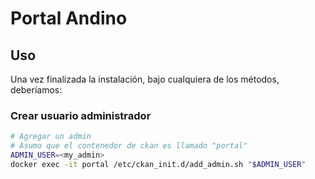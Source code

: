 # Portal Andino

## Uso

Una vez finalizada la instalación, bajo cualquiera de los métodos, deberíamos:

### Crear usuario administrador
	
```bash		
# Agregar un admin
# Asumo que el contenedor de ckan es llamado "portal"
ADMIN_USER=<my_admin>        
docker exec -it portal /etc/ckan_init.d/add_admin.sh "$ADMIN_USER"
```

